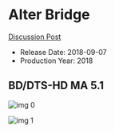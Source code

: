 # Alter Bridge

[Discussion Post](https://www.avsforum.com/threads/bass-eq-for-filtered-movies.2995212/post-57400242)

* Release Date: 2018-09-07
* Production Year: 2018

## BD/DTS-HD MA 5.1

![img 0](https://i.imgur.com/TFpXzPL.jpg)

![img 1](https://i.imgur.com/UxzuW2X.png)


